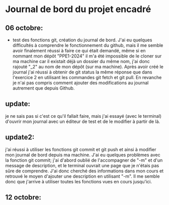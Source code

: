 # Journal de bord du projet encadré
## 06 octobre:
- test des fonctions git, création du journal de bord. J'ai eu quelques difficultés à comprendre le fonctionnement du github, mais il me semble avoir finalement réussi à faire ce qui était demandé, même si en nommant mon dépôt "PPE1-2024" il m'a été impossible de le cloner sur ma machine car il existait déjà un dossier du même nom, j'ai donc rajouté "_2" au nom de mon dépôt (sur ma machine). Après avoir créé le journal j'ai réussi à obtenir de git status la même réponse que dans l'exercice 2 en utilisant les commandes git fetch et git pull. En revanche je n'ai pas compris comment ajouter des modifications au journal autrement que depuis Github.

## update:
je ne sais pas si c'est ce qu'il fallait faire, mais j'ai essayé (avec le terminal) d'ouvrir mon journal avec un éditeur de test et de le modifier à partir de là.

## update2:
j'ai réussi à utiliser les fonctions git commit et git push et ainsi à modifier mon journal de bord depuis ma machine. J'ai eu quelques problèmes avec la fonction git commit; j'ai d'abord oublié de l'accompagner de "-m" et d'un message de description, et le terminal ouvrait une page que je n'étais pas sûre de comprendre. J'ai donc cherché des informations dans mon cours et retrouvé le moyen d'ajouter une description en utilisant "-m". Il me semble donc que j'arrive à utiliser toutes les fonctions vues en cours jusqu'ici.

## 12 octobre:
